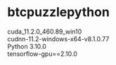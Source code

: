 # btcpuzzlepython


cuda_11.2.0_460.89_win10  
cudnn-11.2-windows-x64-v8.1.0.77  
Python 3.10.0  
tensorflow-gpu==2.10.0  

